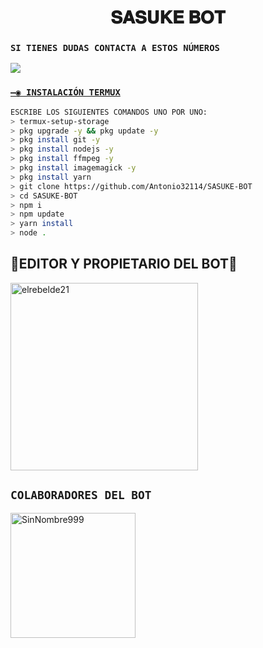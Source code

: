 <h1 align='center'>𝐒𝐀𝐒𝐔𝐊𝐄  𝐁𝐎𝐓</h1>


### `SI TIENES DUDAS CONTACTA A ESTOS NÚMEROS`
<a href="http://wa.me/50763596565" target="blank"><img src="https://img.shields.io/badge/ANTONIO-25D366?style=for-the-badge&logo=whatsapp&logoColor=white" />


### `—◉ INSTALACIÓN TERMUX`
```bash
ESCRIBE LOS SIGUIENTES COMANDOS UNO POR UNO:
> termux-setup-storage
> pkg upgrade -y && pkg update -y
> pkg install git -y
> pkg install nodejs -y
> pkg install ffmpeg -y
> pkg install imagemagick -y
> pkg install yarn
> git clone https://github.com/Antonio32114/SASUKE-BOT
> cd SASUKE-BOT
> npm i
> npm update
> yarn install
> node .
```


## 👑EDITOR Y PROPIETARIO DEL BOT👑
<a href="https://github.com/Antonio32114"><img src="https://github.com/Antonio32114.png" width="300" height="300" alt="elrebelde21"/></a>


## `COLABORADORES DEL BOT` 
<a href="https://github.com/SinNombre999"><img src="https://github.com/SinNombre999.png" width="200" height="200" alt="SinNombre999"/></a>